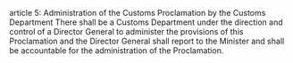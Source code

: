 article 5: Administration of the Customs Proclamation by the Customs Department
There shall be a Customs Department under the direction and control of a Director General to administer the provisions of this Proclamation and the Director General shall report to the Minister and shall be accountable for the administration of the Proclamation. 
<ul>
</ul>